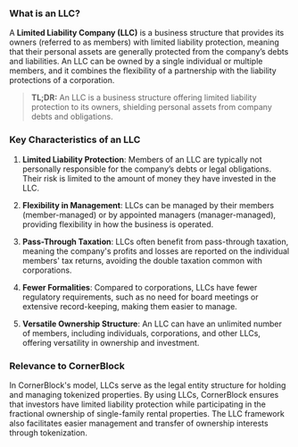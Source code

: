 ### What is an LLC?
A **Limited Liability Company (LLC)** is a business structure that provides its owners (referred to as members) with limited liability protection, meaning that their personal assets are generally protected from the company’s debts and liabilities. An LLC can be owned by a single individual or multiple members, and it combines the flexibility of a partnership with the liability protections of a corporation.

>**TL;DR:** An LLC is a business structure offering limited liability protection to its owners, shielding personal assets from company debts and obligations.

### Key Characteristics of an LLC

1. **Limited Liability Protection**: Members of an LLC are typically not personally responsible for the company’s debts or legal obligations. Their risk is limited to the amount of money they have invested in the LLC.

2. **Flexibility in Management**: LLCs can be managed by their members (member-managed) or by appointed managers (manager-managed), providing flexibility in how the business is operated.

3. **Pass-Through Taxation**: LLCs often benefit from pass-through taxation, meaning the company's profits and losses are reported on the individual members' tax returns, avoiding the double taxation common with corporations.

4. **Fewer Formalities**: Compared to corporations, LLCs have fewer regulatory requirements, such as no need for board meetings or extensive record-keeping, making them easier to manage.

5. **Versatile Ownership Structure**: An LLC can have an unlimited number of members, including individuals, corporations, and other LLCs, offering versatility in ownership and investment.

### Relevance to CornerBlock

In CornerBlock's model, LLCs serve as the legal entity structure for holding and managing tokenized properties. By using LLCs, CornerBlock ensures that investors have limited liability protection while participating in the fractional ownership of single-family rental properties. The LLC framework also facilitates easier management and transfer of ownership interests through tokenization.